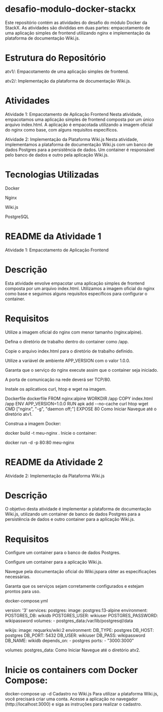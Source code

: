# desafio-modulo-docker-stackx
Este repositório contém as atividades do desafio do módulo Docker da StackX. As atividades são divididas em duas partes: empacotamento de uma aplicação simples de frontend utilizando nginx e implementação da plataforma de documentação Wiki.js.

# Estrutura do Repositório
atv1/: Empacotamento de uma aplicação simples de frontend.

atv2/: Implementação da plataforma de documentação Wiki.js.

# Atividades
Atividade 1: Empacotamento de Aplicação Frontend
Nesta atividade, empacotamos uma aplicação simples de frontend composta por um único arquivo index.html. A aplicação é empacotada utilizando a imagem oficial do nginx como base, com alguns requisitos específicos.

Atividade 2: Implementação da Plataforma Wiki.js
Nesta atividade, implementamos a plataforma de documentação Wiki.js com um banco de dados Postgres para a persistência de dados. Um container é responsável pelo banco de dados e outro pela aplicação Wiki.js.

# Tecnologias Utilizadas
Docker

Nginx

Wiki.js

PostgreSQL

# README da Atividade 1
Atividade 1: Empacotamento de Aplicação Frontend
# Descrição
Esta atividade envolve empacotar uma aplicação simples de frontend composta por um arquivo index.html. Utilizamos a imagem oficial do nginx como base e seguimos alguns requisitos específicos para configurar o container.

# Requisitos
Utilize a imagem oficial do nginx com menor tamanho (nginx:alpine).

Defina o diretório de trabalho dentro do container como /app.

Copie o arquivo index.html para o diretório de trabalho definido.

Utilize a variável de ambiente APP_VERSION com o valor 1.0.0.

Garanta que o serviço do nginx execute assim que o container seja iniciado.

A porta de comunicação na rede deverá ser TCP/80.

Instale os aplicativos curl, htop e wget na imagem.

Dockerfile
dockerfile
FROM nginx:alpine
WORKDIR /app
COPY index.html /app
ENV APP_VERSION=1.0.0
RUN apk add --no-cache curl htop wget
CMD ["nginx", "-g", "daemon off;"]
EXPOSE 80
Como Iniciar
Navegue até o diretório atv1.

Construa a imagem Docker:


docker build -t meu-nginx .
Inicie o container:


docker run -d -p 80:80 meu-nginx

# README da Atividade 2
Atividade 2: Implementação da Plataforma Wiki.js
# Descrição
O objetivo desta atividade é implementar a plataforma de documentação Wiki.js, utilizando um container de banco de dados Postgres para a persistência de dados e outro container para a aplicação Wiki.js.

# Requisitos
Configure um container para o banco de dados Postgres.

Configure um container para a aplicação Wiki.js.

Navegue pela documentação oficial do Wiki.jspara obter as especificações necessárias.

Garanta que os serviços sejam corretamente configurados e estejam prontos para uso.

docker-compose.yml

version: '3'
services:
  postgres:
    image: postgres:13-alpine
    environment:
      POSTGRES_DB: wikidb
      POSTGRES_USER: wikiuser
      POSTGRES_PASSWORD: wikipassword
    volumes:
      - postgres_data:/var/lib/postgresql/data

  wikijs:
    image: requarks/wiki:2
    environment:
      DB_TYPE: postgres
      DB_HOST: postgres
      DB_PORT: 5432
      DB_USER: wikiuser
      DB_PASS: wikipassword
      DB_NAME: wikidb
    depends_on:
      - postgres
    ports:
      - "3000:3000"

volumes:
  postgres_data:
Como Iniciar
Navegue até o diretório atv2.

# Inicie os containers com Docker Compose:


docker-compose up -d
Cadastro no Wiki.js
Para utilizar a plataforma Wiki.js, você precisará criar uma conta. Acesse a aplicação no navegador (http://localhost:3000) e siga as instruções para realizar o cadastro.
